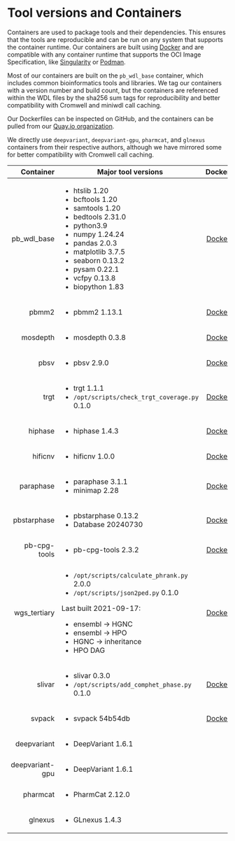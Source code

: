 # Tool versions and Containers

Containers are used to package tools and their dependencies. This ensures that the tools are reproducible and can be run on any system that supports the container runtime.  Our containers are built using [Docker](https://www.docker.com/) and are compatible with any container runtime that supports the OCI Image Specification, like [Singularity](https://sylabs.io/singularity/) or [Podman](https://podman.io/).

Most of our containers are built on the `pb_wdl_base` container, which includes common bioinformatics tools and libraries.  We tag our containers with a version number and build count, but the containers are referenced within the WDL files by the sha256 sum tags for reproducibility and better compatibility with Cromwell and miniwdl call caching.

Our Dockerfiles can be inspected on GitHub, and the containers can be pulled from our [Quay.io organization](https://quay.io/pacbio).

We directly use `deepvariant`, `deepvariant-gpu`, `pharmcat`, and `glnexus` containers from their respective authors, although we have mirrored some for better compatibility with Cromwell call caching.

| Container | Major tool versions | Dockerfile | Container |
| --------: | ------------------- | :---: | :---: |
| pb_wdl_base | <ul><li>htslib 1.20</li><li>bcftools 1.20</li><li>samtools 1.20</li><li>bedtools 2.31.0</li><li>python3.9</li><li>numpy 1.24.24</li><li>pandas 2.0.3</li><li>matplotlib 3.7.5</li><li>seaborn 0.13.2</li><li>pysam 0.22.1</li><li>vcfpy 0.13.8</li><li>biopython 1.83</li></ul> | [Dockerfile](https://github.com/PacificBiosciences/wdl-dockerfiles/tree/6b13cc246dd44e41903d17a660bb5432cdd18dbe/docker/pb_wdl_base) | [sha256:4b889a1f21a6a7fecf18820613cf610103966a93218de772caba126ab70a8e87](https://quay.io/pacbio/pb_wdl_base/manifest/pb_wdl_base@sha256:4b889a1f21a6a7fecf18820613cf610103966a93218de772caba126ab70a8e87) |
| pbmm2 | <ul><li>pbmm2 1.13.1</li></ul> | [Dockerfile](https://github.com/PacificBiosciences/wdl-dockerfiles/tree/6b13cc246dd44e41903d17a660bb5432cdd18dbe/docker/pbmm2) | [pbmm2@sha256:265eef770980d93b849d1ddb4a61ac449f15d96981054e91d29da89943084e0e](https://quay.io/pacbio/pbmm2/manifest/sha256:265eef770980d93b849d1ddb4a61ac449f15d96981054e91d29da89943084e0e) |
| mosdepth | <ul><li>mosdepth 0.3.8</li></ul> | [Dockerfile](https://github.com/PacificBiosciences/wdl-dockerfiles/tree/6b13cc246dd44e41903d17a660bb5432cdd18dbe/docker/mosdepth) | [mosdepth@sha256:f715c11100e9bb3562cce1c5e23a185cfcc92a6fec412b16c30c0250496cc0d1](https://quay.io/pacbio/mosdepth/manifest/sha256:f715c11100e9bb3562cce1c5e23a185cfcc92a6fec412b16c30c0250496cc0d1) |
| pbsv | <ul><li>pbsv 2.9.0</li></ul> | [Dockerfile](https://github.com/PacificBiosciences/wdl-dockerfiles/tree/6b13cc246dd44e41903d17a660bb5432cdd18dbe/docker/pbsv) | [pbsv@sha256:7626286e07dd185ca698efc80bd0d26cd3a139fe19781dfde5b6d07e895673cd](https://quay.io/pacbio/pbsv/manifest/sha256:7626286e07dd185ca698efc80bd0d26cd3a139fe19781dfde5b6d07e895673cd) |
| trgt | <ul><li>trgt 1.1.1</li><li>`/opt/scripts/check_trgt_coverage.py` 0.1.0</li></ul> | [Dockerfile](https://github.com/PacificBiosciences/wdl-dockerfiles/tree/21935d9303dc269e817fb87c6a4975ca692dd216/docker/trgt) | [trgt@sha256:d70396273c20d74ea3ca05fc9480f9877d1665fdabd12d68423fab6fec5e0eb7](https://quay.io/pacbio/trgt/manifest/sha256:d70396273c20d74ea3ca05fc9480f9877d1665fdabd12d68423fab6fec5e0eb7) |
| hiphase | <ul><li>hiphase 1.4.3</li></ul> | [Dockerfile](https://github.com/PacificBiosciences/wdl-dockerfiles/tree/d5c89dc33be8f866b8d2d3e00b64a57facf661f8/docker/hiphase) | [hiphase@sha256:9ca8a2c15739f495f677952bdb99a010c7e7333a3034d28c4d63e5ccf244e4da](https://quay.io/pacbio/hiphase/manifest/sha256:9ca8a2c15739f495f677952bdb99a010c7e7333a3034d28c4d63e5ccf244e4da) |
| hificnv | <ul><li>hificnv 1.0.0</li></ul> | [Dockerfile](https://github.com/PacificBiosciences/wdl-dockerfiles/tree/6b13cc246dd44e41903d17a660bb5432cdd18dbe/docker/hificnv) | [hificnv@sha256:c9e2d07240299cfff655ae9a96eb604934879128bd7aed9e60af6619f6c36b9a](https://quay.io/pacbio/hificnv/manifest/sha256:c9e2d07240299cfff655ae9a96eb604934879128bd7aed9e60af6619f6c36b9a) |
| paraphase | <ul><li>paraphase 3.1.1</li><li>minimap 2.28</li></ul> | [Dockerfile](https://github.com/PacificBiosciences/wdl-dockerfiles/tree/6b13cc246dd44e41903d17a660bb5432cdd18dbe/docker/paraphase) | [paraphase@sha256:a114ac5b9a682d7dc0fdf25c92cfb36f80c07ab4f1fb76b2e58092521b123a4d](https://quay.io/pacbio/paraphase/manifest/sha256:a114ac5b9a682d7dc0fdf25c92cfb36f80c07ab4f1fb76b2e58092521b123a4d) |
| pbstarphase | <ul><li>pbstarphase 0.13.2</li><li>Database 20240730</li></ul> | [Dockerfile](https://github.com/PacificBiosciences/wdl-dockerfiles/tree/47939793ebf4aed35cc6bd063e94fd5538e52cd5/docker/pbstarphase) | [pbstarphase@sha256:db23f9722ee0cb7770cf944887ea995d9634d20e0be943345f8e3a4fee538ee2](https://quay.io/pacbio/pbstarphase/manifest/sha256:db23f9722ee0cb7770cf944887ea995d9634d20e0be943345f8e3a4fee538ee2) |
| pb-cpg-tools | <ul><li>pb-cpg-tools 2.3.2</li></ul> | [Dockerfile](https://github.com/PacificBiosciences/wdl-dockerfiles/tree/6b13cc246dd44e41903d17a660bb5432cdd18dbe/docker/pb-cpg-tools) | [pb-cpg-tools@sha256:d6e63fe3f6855cfe60f573de1ca85fab27f4a68e24a7f5691a7a805a22af292d](https://quay.io/pacbio/pb-cpg-tools/manifest/sha256:d6e63fe3f6855cfe60f573de1ca85fab27f4a68e24a7f5691a7a805a22af292d) |
| wgs_tertiary | <ul><li>`/opt/scripts/calculate_phrank.py` 2.0.0</li><li>`/opt/scripts/json2ped.py` 0.1.0</li></ul>Last built 2021-09-17:<ul><li>ensembl -> HGNC</li><li>ensembl -> HPO</li><li>HGNC -> inheritance</li><li>HPO DAG</li></ul> | [Dockerfile](https://github.com/PacificBiosciences/wdl-dockerfiles/tree/6b13cc246dd44e41903d17a660bb5432cdd18dbe/docker/wgs_tertiarysha256:8fc134fdf0665e14a67bf7a8b4b63f5ae891a370a1d50c9eec2059702440a3e2) | [wgs_tertiary@sha256:8fc134fdf0665e14a67bf7a8b4b63f5ae891a370a1d50c9eec2059702440a3e2](https://quay.io/pacbio/wgs_tertiary/manifest/sha256:8fc134fdf0665e14a67bf7a8b4b63f5ae891a370a1d50c9eec2059702440a3e2) |
| slivar | <ul><li>slivar 0.3.0</li><li>`/opt/scripts/add_comphet_phase.py` 0.1.0</li></ul> | [Dockerfile](https://github.com/PacificBiosciences/wdl-dockerfiles/tree/6b13cc246dd44e41903d17a660bb5432cdd18dbe/docker/slivar) | [slivar@sha256:35be557730d3ac9e883f1c2010fb24ac02631922f9b4948b0608d3e643a46e8b](https://quay.io/pacbio/slivar/manifest/sha256:35be557730d3ac9e883f1c2010fb24ac02631922f9b4948b0608d3e643a46e8b) |
| svpack | <ul><li>svpack 54b54db</li></ul> | [Dockerfile](https://github.com/PacificBiosciences/wdl-dockerfiles/tree/6fc750b0c65b4a5c1eb65791eab9eed89864d858/docker/svpack) | [svpack@sha256:628e9851e425ed8044a907d33de04043d1ef02d4d2b2667cf2e9a389bb011eba](https://quay.io/pacbio/svpack/manifest/sha256:628e9851e425ed8044a907d33de04043d1ef02d4d2b2667cf2e9a389bb011eba) |
| deepvariant | <ul><li>DeepVariant 1.6.1</li></ul> |  | [deepvariant:1.6.1](https://hub.docker.com/layers/google/deepvariant/1.6.1/images/sha256-ccab95548e6c3ec28c75232987f31209ff1392027d67732435ce1ba3d0b55c68) |
| deepvariant-gpu | <ul><li>DeepVariant 1.6.1</li></ul> |  | [deepvariant:1.6.1-gpu](https://hub.docker.com/layers/google/deepvariant/1.6.1-gpu/images/sha256-7929c55106d3739daa18d52802913c43af4ca2879db29656056f59005d1d46cb) |
| pharmcat | <ul><li>PharmCat 2.12.0</li></ul> |  | [pharmcat:2.12.0](https://hub.docker.com/layers/pgkb/pharmcat/2.12.0/images/sha256-28fc1ff5909cc37bdba46143d2d0f5a35369d5ce6fb65161ba5af1f5d478543d) |
| glnexus | <ul><li>GLnexus 1.4.3</li></ul> |  | [glnexus:1.4.3](https://quay.io/pacbio/glnexus/manifest/sha256:ce6fecf59dddc6089a8100b31c29c1e6ed50a0cf123da9f2bc589ee4b0c69c8e) |
